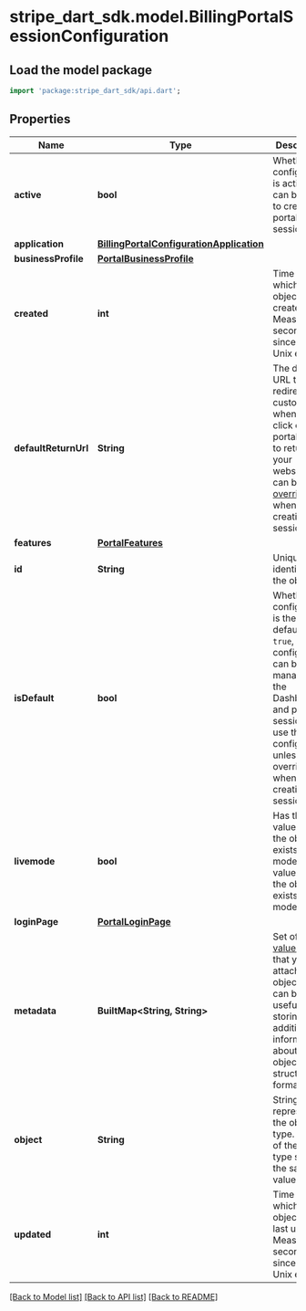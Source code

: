 # stripe_dart_sdk.model.BillingPortalSessionConfiguration

## Load the model package
```dart
import 'package:stripe_dart_sdk/api.dart';
```

## Properties
Name | Type | Description | Notes
------------ | ------------- | ------------- | -------------
**active** | **bool** | Whether the configuration is active and can be used to create portal sessions. | 
**application** | [**BillingPortalConfigurationApplication**](BillingPortalConfigurationApplication.md) |  | [optional] 
**businessProfile** | [**PortalBusinessProfile**](PortalBusinessProfile.md) |  | 
**created** | **int** | Time at which the object was created. Measured in seconds since the Unix epoch. | 
**defaultReturnUrl** | **String** | The default URL to redirect customers to when they click on the portal's link to return to your website. This can be [overriden](https://stripe.com/docs/api/customer_portal/sessions/create#create_portal_session-return_url) when creating the session. | [optional] 
**features** | [**PortalFeatures**](PortalFeatures.md) |  | 
**id** | **String** | Unique identifier for the object. | 
**isDefault** | **bool** | Whether the configuration is the default. If `true`, this configuration can be managed in the Dashboard and portal sessions will use this configuration unless it is overriden when creating the session. | 
**livemode** | **bool** | Has the value `true` if the object exists in live mode or the value `false` if the object exists in test mode. | 
**loginPage** | [**PortalLoginPage**](PortalLoginPage.md) |  | 
**metadata** | **BuiltMap&lt;String, String&gt;** | Set of [key-value pairs](https://stripe.com/docs/api/metadata) that you can attach to an object. This can be useful for storing additional information about the object in a structured format. | [optional] 
**object** | **String** | String representing the object's type. Objects of the same type share the same value. | 
**updated** | **int** | Time at which the object was last updated. Measured in seconds since the Unix epoch. | 

[[Back to Model list]](../README.md#documentation-for-models) [[Back to API list]](../README.md#documentation-for-api-endpoints) [[Back to README]](../README.md)


